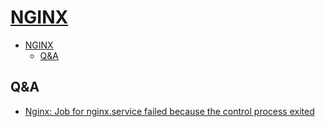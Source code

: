 # [NGINX](https://www.nginx.com/)

- [NGINX](#nginx)
  - [Q&A](#qa)

## Q&A

- [Nginx: Job for nginx.service failed because the control process exited](https://stackoverflow.com/questions/35868976/nginx-job-for-nginx-service-failed-because-the-control-process-exited)
